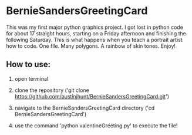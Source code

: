 # BernieSandersGreetingCard
This was my first major python graphics project. I got lost in python code for about 17 straight hours, starting on a Friday afternoon and finishing the following Saturday. This is what happens when you teach a portrait artist how to code. One file. Many polygons. A rainbow of skin tones.  Enjoy! 

## How to use:

1) open terminal

2) clone the repository ('git clone https://github.com/austinjhunt/BernieSandersGreetingCard.git')

3) navigate to the BernieSandersGreetingCard directory ('cd BernieSandersGreetingCard')

4) use the command 'python valentineGreeting.py' to execute the file!

